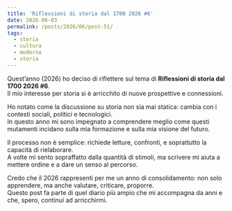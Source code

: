 ```yaml
---
title: 'Riflessioni di storia dal 1700 2026 #6'
date: 2026-06-03
permalink: /posts/2026/06/post-51/
tags:
  - storia
  - cultura
  - moderna
  - storia
---
```


Quest’anno (2026) ho deciso di riflettere sul tema di **Riflessioni di storia dal 1700 2026 #6**.  
Il mio interesse per storia si è arricchito di nuove prospettive e connessioni.  

Ho notato come la discussione su storia non sia mai statica: cambia con i contesti sociali, politici e tecnologici.  
In questo anno mi sono impegnato a comprendere meglio come questi mutamenti incidano sulla mia formazione e sulla mia visione del futuro.  

Il processo non è semplice: richiede letture, confronti, e soprattutto la capacità di rielaborare.  
A volte mi sento sopraffatto dalla quantità di stimoli, ma scrivere mi aiuta a mettere ordine e a dare un senso al percorso.  

Credo che il 2026 rappresenti per me un anno di consolidamento: non solo apprendere, ma anche valutare, criticare, proporre.  
Questo post fa parte di quel diario più ampio che mi accompagna da anni e che, spero, continui ad arricchirmi.  

